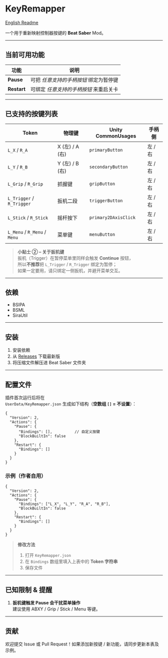 # KeyRemapper

[English Readme](README.md)

一个用于重新映射控制器按键的 **Beat Saber** Mod。

---

## 当前可用功能

| 功能          | 说明                    |
|-------------|-----------------------|
| **Pause**   | 可把 _任意支持的手柄按钮_ 绑定为暂停键 |
| **Restart** | 可绑定 _任意支持的手柄按钮_ 来重启关卡 |

---

## 已支持的按键列表

| Token                        | 物理键           | Unity **CommonUsages** | 手柄侧   |
|------------------------------|---------------|------------------------|-------|
| `L_X` / `R_A`                | X (左) / A (右) | `primaryButton`        | 左 / 右 |
| `L_Y` / `R_B`                | Y (左) / B (右) | `secondaryButton`      | 左 / 右 |
| `L_Grip` / `R_Grip`          | 抓握键           | `gripButton`           | 左 / 右 |
| `L_Trigger` / `R_Trigger`    | 扳机二段          | `triggerButton`        | 左 / 右 |
| `L_Stick` / `R_Stick`        | 摇杆按下          | `primary2DAxisClick`   | 左 / 右 |
| `L_Menu` / `R_Menu` / `Menu` | 菜单键           | `menuButton`           | 左 / 右 |

> **小贴士 ② – 关于扳机键**  
> 扳机（Trigger）在暂停菜单里同样会触发 **Continue** 按钮，  
> 所以**不推荐**把 `L_Trigger` / `R_Trigger` 绑定为暂停；  
> 如果一定要用，请只绑定一侧扳机，并避开菜单交互。

---

## 依赖

- BSIPA
- BSML
- SiraUtil

---

## 安装

1. 安装依赖
2. 从 [Releases](https://github.com/lyyQwQ/KeyRemapper/releases) 下载最新版
3. 将压缩文件解压进 Beat Saber 文件夹

---

## 配置文件

插件首次运行后将在  
`UserData/KeyRemapper.json` 生成如下结构（**空数组 `[]` = 不设置**）：

```jsonc
{
  "Version": 2,
  "Actions": {
    "Pause": {
      "Bindings": [],          // 自定义按键
      "BlockBuiltIn": false
    },
    "Restart": {
      "Bindings": []
    }
  }
}
```

### 示例（作者自用）

```jsonc
{
  "Version": 2,
  "Actions": {
    "Pause": {
      "Bindings": ["L_X", "L_Y", "R_A", "R_B"],
      "BlockBuiltIn": false
    },
    "Restart": {
      "Bindings": []
    }
  }
}
```

> **修改方法**
> 1. 打开 `KeyRemapper.json`
> 2. 在 `Bindings` 数组里填入上表中的 **Token 字符串**
> 3. 保存文件

---

## 已知限制 & 提醒

1. **扳机键触发 Pause 会干扰菜单操作**  
   建议使用 ABXY / Grip / Stick / Menu 等键。

---

## 贡献

欢迎提交 Issue 或 Pull Request！如果添加新按键 / 新功能，请同步更新本表及示例。